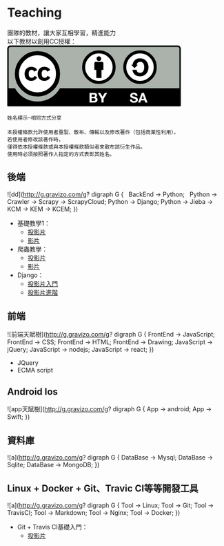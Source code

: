 # Teaching
團隊的教材，讓大家互相學習，精進能力  
以下教材以創用CC授權：  
![圖片](by-sa.png)

```
姓名標示─相同方式分享  

本授權條款允許使用者重製、散布、傳輸以及修改著作（包括商業性利用）。
若使用者修改該著作時，
僅得依本授權條款或與本授權條款類似者來散布該衍生作品。
使用時必須按照著作人指定的方式表彰其姓名。
```

## 後端

![dd](http://g.gravizo.com/g?
 digraph G {
   BackEnd -> Python;
   Python -> Crawler -> Scrapy -> ScrapyCloud;
   Python -> Django;
   Python -> Jieba -> KCM -> KEM -> KCEM;
 }) 

* 基礎教學1：
  * [投影片](http://slides.com/davidtnfsh/deck-3)
  * [影片]()
* 爬蟲教學：
  * [投影片](http://slides.com/davidtnfsh/deck)
  * [影片]()
* Django：
  * [投影片入門](http://slides.com/campass/deck#/)
  * [投影片進階](django/django-2.md)

## 前端

![前端天賦樹](http://g.gravizo.com/g?
 digraph G {
   FrontEnd -> JavaScript;
   FrontEnd -> CSS;
   FrontEnd -> HTML;
   FrontEnd -> Drawing;
   JavaScript -> jQuery;
   JavaScript -> nodejs;
   JavaScript -> react;
 })
 
* JQuery
* ECMA script

## Android Ios

![app天賦樹](http://g.gravizo.com/g?
 digraph G {
   App -> android;
   App -> Swift;
 })

## 資料庫

![a](http://g.gravizo.com/g?
 digraph G {
   DataBase -> Mysql;
   DataBase -> Sqlite;
   DataBase -> MongoDB;
 })

## Linux + Docker + Git、Travic CI等等開發工具

![a](http://g.gravizo.com/g?
 digraph G {
   Tool -> Linux;
   Tool -> Git;
   Tool -> TravisCI;
   Tool -> Markdown;
   Tool -> Nginx;
   Tool -> Docker;
 })

* Git + Travis CI基礎入門：
  * [投影片](http://slides.com/davidtnfsh/deck-2)
